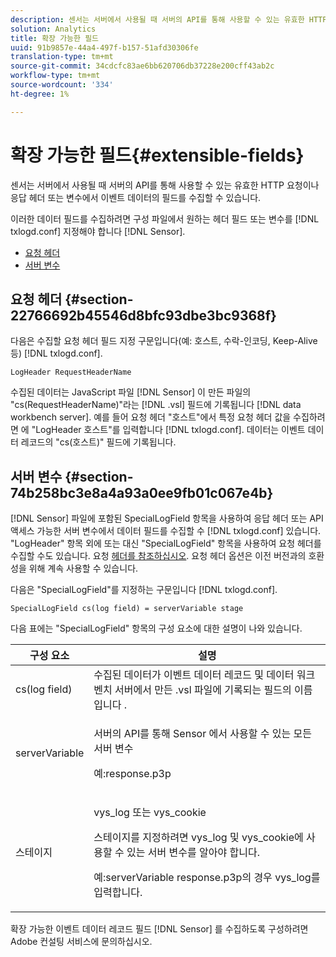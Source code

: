 ```yaml
---
description: 센서는 서버에서 사용될 때 서버의 API를 통해 사용할 수 있는 유효한 HTTP 요청이나 응답 헤더 또는 변수에서 이벤트 데이터의 필드를 수집할 수 있습니다.
solution: Analytics
title: 확장 가능한 필드
uuid: 91b9857e-44a4-497f-b157-51afd30306fe
translation-type: tm+mt
source-git-commit: 34cdcfc83ae6bb620706db37228e200cff43ab2c
workflow-type: tm+mt
source-wordcount: '334'
ht-degree: 1%

---
```



# 확장 가능한 필드{#extensible-fields}

센서는 서버에서 사용될 때 서버의 API를 통해 사용할 수 있는 유효한 HTTP 요청이나 응답 헤더 또는 변수에서 이벤트 데이터의 필드를 수집할 수 있습니다.

이러한 데이터 필드를 수집하려면 구성 파일에서 원하는 헤더 필드 또는 변수를 [!DNL txlogd.conf] 지정해야 합니다 [!DNL Sensor].

* [요청 헤더](../../../home/c-snsr-ovrvw/c-evnt-data-rcd-flds/c-ex-flds.md#section-22766692b45546d8bfc93dbe3bc9368f)
* [서버 변수](../../../home/c-snsr-ovrvw/c-evnt-data-rcd-flds/c-ex-flds.md#section-74b258bc3e8a4a93a0ee9fb01c067e4b)

## 요청 헤더 {#section-22766692b45546d8bfc93dbe3bc9368f}

다음은 수집할 요청 헤더 필드 지정 구문입니다(예: 호스트, 수락-인코딩, Keep-Alive 등) [!DNL txlogd.conf].

```
LogHeader RequestHeaderName
```

수집된 데이터는 JavaScript 파일 [!DNL Sensor] 이 만든 파일의 &quot;cs(RequestHeaderName)&quot;라는 [!DNL .vsl] 필드에 기록됩니다 [!DNL data workbench server]. 예를 들어 요청 헤더 &quot;호스트&quot;에서 특정 요청 헤더 값을 수집하려면 에 &quot;LogHeader 호스트&quot;를 입력합니다 [!DNL txlogd.conf]. 데이터는 이벤트 데이터 레코드의 &quot;cs(호스트)&quot; 필드에 기록됩니다.

## 서버 변수 {#section-74b258bc3e8a4a93a0ee9fb01c067e4b}

[!DNL Sensor] 파일에 포함된 SpecialLogField 항목을 사용하여 응답 헤더 또는 API 액세스 가능한 서버 변수에서 데이터 필드를 수집할 수 [!DNL txlogd.conf] 있습니다. &quot;LogHeader&quot; 항목 외에 또는 대신 &quot;SpecialLogField&quot; 항목을 사용하여 요청 헤더를 수집할 수도 있습니다. 요청 [헤더를 참조하십시오](../../../home/c-snsr-ovrvw/c-evnt-data-rcd-flds/c-ex-flds.md#section-22766692b45546d8bfc93dbe3bc9368f). 요청 헤더 옵션은 이전 버전과의 호환성을 위해 계속 사용할 수 있습니다.

다음은 &quot;SpecialLogField&quot;를 지정하는 구문입니다 [!DNL txlogd.conf].

```
SpecialLogField cs(log field) = serverVariable stage
```

다음 표에는 &quot;SpecialLogField&quot; 항목의 구성 요소에 대한 설명이 나와 있습니다.

<table id="table_053D5F34D56E4B15A85CA3B4FAD6E1B1"> 
 <thead> 
  <tr> 
   <th colname="col1" class="entry"> 구성 요소 </th> 
   <th colname="col2" class="entry"> 설명 </th> 
  </tr> 
 </thead>
 <tbody> 
  <tr> 
   <td colname="col1"> cs(log field) </td> 
   <td colname="col2"> 수집된 데이터가 이벤트 데이터 레코드 및 데이터 워크벤치 서버에서 만든 <span class="filepath"> .vsl </span> 파일에 기록되는 <span class="keyword"> 필드의 이름입니다 </span>. </td> 
  </tr> 
  <tr> 
   <td colname="col1"> serverVariable </td> 
   <td colname="col2"> <p>서버의 API를 통해 <span class="wintitle"> Sensor </span> 에서 사용할 수 있는 모든 서버 변수 </p> <p>예:response.p3p </p> </td> 
  </tr> 
  <tr> 
   <td colname="col1"> 스테이지 </td> 
   <td colname="col2"> <p>vys_log 또는 vys_cookie </p> <p>스테이지를 지정하려면 vys_log 및 vys_cookie에 사용할 수 있는 서버 변수를 알아야 합니다. </p> <p>예:serverVariable response.p3p의 경우 vys_log를 입력합니다. </p> </td> 
  </tr> 
 </tbody> 
</table>

확장 가능한 이벤트 데이터 레코드 필드 [!DNL Sensor] 를 수집하도록 구성하려면 Adobe 컨설팅 서비스에 문의하십시오.
